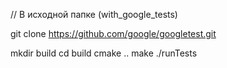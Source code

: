 // В исходной папке (with_google_tests)
 
git clone https://github.com/google/googletest.git
 
mkdir build
cd build
cmake ..
make
./runTests
